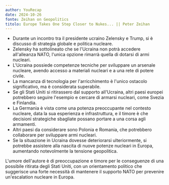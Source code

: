 ```yaml
---
author: YouRecap
date: 2024-10-26
fonte: Zeihan on Geopolitics
titolo: Europe Takes One Step Closer to Nukes... || Peter Zeihan
---
```


- Durante un incontro tra il presidente ucraino Zelensky e Trump, si è discusso di strategia globale e politica nucleare.
- Zelensky ha sottolineato che se l'Ucraina non potrà accedere all'alleanza NATO, l'unica opzione rimarrà quella di dotarsi di armi nucleari.
- L'Ucraina possiede competenze tecniche per sviluppare un arsenale nucleare, avendo accesso a materiali nucleari e a una rete di potere civile.
- La mancanza di tecnologia per l'arricchimento è l'unico ostacolo significativo, ma è considerata superabile.
- Se gli Stati Uniti si ritirassero dal supporto all'Ucraina, altri paesi europei potrebbero seguire l'esempio e cercare di armarsi nucleari, come Svezia e Finlandia.
- La Germania è vista come una potenza preoccupante nel contesto nucleare, data la sua esperienza e infrastruttura, e il timore è che decisioni strategiche sbagliate possano portare a una corsa agli armamenti.
- Altri paesi da considerare sono Polonia e Romania, che potrebbero collaborare per sviluppare armi nucleari.
- Se la situazione in Ucraina dovesse deteriorarsi ulteriormente, si potrebbe assistere alla nascita di nuove potenze nucleari in Europa, aumentando notevolmente la tensione geopolitica.

L'umore dell'autore è di preoccupazione e timore per le conseguenze di una possibile ritirata degli Stati Uniti, con un orientamento politico che suggerisce una forte necessità di mantenere il supporto NATO per prevenire un'escalation nucleare in Europa.
